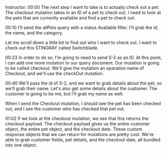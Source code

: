 Instructor: 00:00 The next step I want to take is to actually check out a pet. The checkout mutation takes in an ID of a pet to check out. I need to look at the pets that are currently available and find a pet to check out.

00:10 I'll send the allPets query with a status Available filter. I'll grab the id, the name, and the category.

Let me scroll down a little bit to find out who I want to check out. I want to check out this STINGRAY called Switchblade.

00:23 In order to do so, I'm going to need to send S-2 as an ID. At this point, I can add one more mutation to our query document. Our mutation is going to be called checkout. We'll give the mutation an operation name of Checkout, and we'll use the checkOut mutation.

00:40 We'll pass the id of S-2, and we want to grab details about the pet, so we'll grab their name. Let's also get some details about the customer. The customer is going to be me, but I'll grab my name as well.

When I send the Checkout mutation, I should see the pet has been checked out, and I see the customer who has checked that pet out.

01:02 If we look at the checkout mutation, we see that this returns the checkout payload. The checkout payload gives us the entire customer object, the entire pet object, and the checkout date. These custom response objects that we can return for mutations are pretty cool. We're able to grab customer fields, pet details, and the checkout date, all bundled into one object.